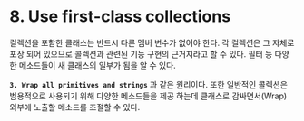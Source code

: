 # 8. Use first-class collections

컬렉션을 포함한 클래스는 반드시 다른 멤버 변수가 없어야 한다. 각 컬렉션은 그 자체로 포장 되어 있으므로 콜렉션과 관련된 기능 구현의 근거지라고 할 수 있다. 필터 등 다양한 메소드들이 새 클래스의 일부가 됨을 알 수 있다.

**`3. Wrap all primitives and strings`** 과 같은 원리이다. 또한 일반적인 콜렉션은 범용적으로 사용되기 위해 다양한 메소드들을 제공 하는데 클래스로 감싸면서(Wrap) 외부에 노출할 메소드를 조절할 수 있다.
